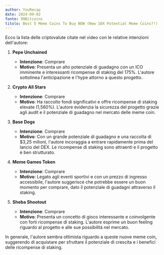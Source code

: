 ```yaml
---
author: YouRecap
date: 2024-09-02
fonte: 99Bitcoins
titolo: Best 5 Meme Coins To Buy NOW (New 10X Potential Meme Coins?!)
---
```


Ecco la lista delle criptovalute citate nel video con le relative intenzioni dell'autore:

1. **Pepe Unchained**
   - **Intenzione**: Comprare
   - **Motivo**: Presenta un alto potenziale di guadagno con un ICO imminente e interessanti ricompense di staking del 175%. L'autore sottolinea l'anticipazione e l'hype attorno a questo progetto.

2. **Crypto All Stars**
   - **Intenzione**: Comprare
   - **Motivo**: Ha raccolto fondi significativi e offre ricompense di staking elevate (1,560%). L'autore evidenzia la sicurezza del progetto grazie agli audit e il potenziale di guadagno nel mercato delle meme coin.

3. **Base Dogs**
   - **Intenzione**: Comprare
   - **Motivo**: Con un grande potenziale di guadagno e una raccolta di $3,25 milioni, l'autore incoraggia a entrare rapidamente prima del lancio del DEX. Le ricompense di staking sono attraenti e il progetto è ben strutturato.

4. **Meme Games Token**
   - **Intenzione**: Comprare
   - **Motivo**: Legato agli eventi sportivi e con un prezzo di ingresso accessibile, l'autore suggerisce che potrebbe essere un buon momento per comprare, dato il potenziale di guadagni attraverso il staking.

5. **Sheba Shootout**
   - **Intenzione**: Comprare
   - **Motivo**: Presenta un concetto di gioco interessante e coinvolgente con forti ricompense di staking. L'autore esprime un buon feeling riguardo al progetto e alle sue possibilità nel mercato.

In generale, l'autore sembra ottimista riguardo a queste nuove meme coin, suggerendo di acquistare per sfruttare il potenziale di crescita e i benefici delle ricompense di staking.
